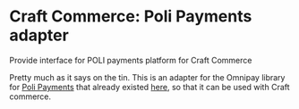 # Craft Commerce: Poli Payments adapter
Provide interface for POLI payments platform for Craft Commerce

Pretty much as it says on the tin. This is an adapter for the Omnipay library for [Poli Payments](https://www.polipayments.com) that already existed [here](https://github.com/burnbright/omnipay-poli), so that it can be used with Craft commerce.
